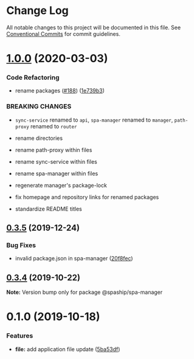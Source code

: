 # Change Log

All notable changes to this project will be documented in this file.
See [Conventional Commits](https://conventionalcommits.org) for commit guidelines.

# [1.0.0](https://github.com/spaship/spaship/compare/v0.3.5...v1.0.0) (2020-03-03)

### Code Refactoring

- rename packages ([#188](https://github.com/spaship/spaship/issues/188)) ([1e739b3](https://github.com/spaship/spaship/commit/1e739b3c08462d95db5af140405683af797b7daa))

### BREAKING CHANGES

- `sync-service` renamed to `api`, `spa-manager` renamed to `manager`, `path-proxy` renamed to `router`

- rename directories

- rename path-proxy within files

- rename sync-service within files

- rename spa-manager within files

- regenerate manager's package-lock

- fix homepage and repository links for renamed packages

- standardize README titles

## [0.3.5](https://github.com/spaship/spa-manager/compare/v0.3.4...v0.3.5) (2019-12-24)

### Bug Fixes

- invalid package.json in spa-manager ([20f8fec](https://github.com/spaship/spa-manager/commit/20f8fec9c969b2f60d63031a11f7f5aa56147573))

## [0.3.4](https://github.com/spaship/spa-manager/compare/v0.3.3...v0.3.4) (2019-10-22)

**Note:** Version bump only for package @spaship/spa-manager

# 0.1.0 (2019-10-18)

### Features

- **file:** add application file update ([5ba53df](https://github.com/spaship/spa-manager/commit/5ba53dfc729f2fec3f85e2686958c7441f063327))
